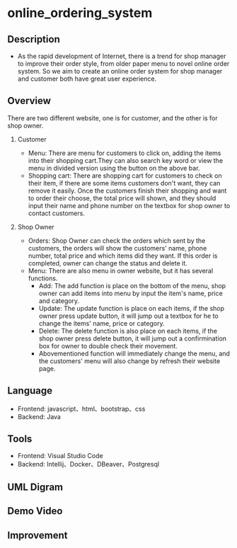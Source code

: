 # online_ordering_system
## Description
- As the rapid development of Internet, there is a trend for shop manager to improve their order style, from older paper menu to novel online order system. So we aim to create an online order system for shop manager and customer both have great user experience.
## Overview
There are two different website, one is for customer, and the other is for shop owner.
1. Customer
   - Menu: There are menu for customers to click on, adding the items into their shopping cart.They can also search key word or view the menu in divided version using the button on the above bar.
   - Shopping cart: There are shopping cart for customers to check on their item, if there are some items customers don't want, they can remove it easily. Once the customers finish their shopping and want to order their choose, the total price will shown, and they should input their name and phone number on the textbox for shop owner to contact customers.
    
2. Shop Owner
   - Orders: Shop Owner can check the orders which sent by the customers, the orders will show the customers' name, phone number, total price and which items did they want. If this order is completed, owner can change the status and delete it.
   - Menu: There are also menu in owner website, but it has several functions.
     - Add: The add function is place on the bottom of the menu, shop owner can add items into menu by input the item's name, price and category.
     - Update: The update function is place on each items, if the shop owner press update button, it will jump out a textbox for he to change the items' name, price or category.
     - Delete: The delete function is also place on each items, if the shop owner press delete button, it will jump out a confirmination box for owner to double check their movement.
     - Abovementioned function will immediately change the menu, and the customers' menu will also change by refresh their website page.

## Language
- Frontend: javascript、html、bootstrap、css
- Backend: Java
## Tools
- Frontend: Visual Studio Code
- Backend: Intellij、Docker、DBeaver、Postgresql

## UML Digram

## Demo Video
## Improvement

